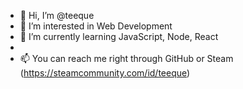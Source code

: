 - 👋 Hi, I’m @teeque
- 👀 I’m interested in Web Development
- 🌱 I’m currently learning JavaScript, Node, React
- 
- 📫 You can reach me right through GitHub or Steam (https://steamcommunity.com/id/teeque)
